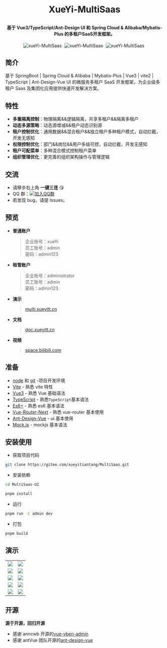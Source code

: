 <h1 align="center" style="margin: 30px 0 30px; font-weight: bold;">XueYi-MultiSaas</h1>
<h4 align="center">基于 Vue3/TypeScript/Ant-Design UI 和 Spring Cloud & Alibaba/Mybatis-Plus 的多租户SaaS开发框架。</h4>
<p align="center">
    <a style="margin-right: 5px">
       <img src="https://img.shields.io/badge/XueYi--MultiSaas-v2.1.3-brightgreen" alt="xueYi-MultiSaas">
    </a>
    <a style="margin-right: 5px">
       <img src="https://gitee.com/xueyitiantang/XueYi-MultiSaas/badge/star.svg?theme=dark" alt="xueYi-MultiSaas">
    </a>
    <a style="margin-right: 5px">
       <img src="https://gitee.com/xueyitiantang/XueYi-MultiSaas/badge/fork.svg?theme=dark" alt="xueYi-MultiSaas">
    </a>
</p>

## 简介

基于 SpringBoot | Spring Cloud & Alibaba | Mybatis-Plus | Vue3 | vite2 | TypeScript | Ant-Design-Vue UI 的微服务多租户 SaaS 开发框架，为企业级多租户 Saas 及集团化应用提供快速开发解决方案。

## 特性

- **多重隔离控制**：物理隔离&&逻辑隔离，共享多租户&&隔离多租户
- **动态多源策略**：动态源增减&&租户动态识别源
- **租户控制优化**：通用数据&&混合租户&&独立租户多种租户模式，自动拦截，开发无感知
- **权限控制优化**：部门&&岗位&&用户多级可控，自动拦截，开发无感知
- **租户可配菜单**：多种混合模式控制租户菜单
- **组织管理优化**：更完善的组织架构操作与管理逻辑

## 交流

- 请移步右上角 **一键三连** :kissing_heart:
- QQ 群：[![加入QQ群](https://img.shields.io/badge/779343138-blue.svg)](https://jq.qq.com/?_wv=1027&k=zw11JJhj)
- 若发现 bug，请提 Issues。

## 预览

- **普通账户**

  > 企业账号：xueYi  
  > 员工账号：admin  
  > 密码：admin123

- **租管账户**

  > 企业账号：administrator  
  > 员工账号：admin  
  > 密码：admin123

- **演示**
  > [multi.xueyitt.cn](https://multi.xueyitt.cn)
- **文档**
  > [doc.xueyitt.cn](https://doc.xueyitt.cn)
- **视频**
  > [space.bilibili.com](https://space.bilibili.com/479745149)

## 准备

- [node](http://nodejs.org/) 和 [git](https://git-scm.com/) -项目开发环境
- [Vite](https://vitejs.dev/) - 熟悉 vite 特性
- [Vue3](https://v3.vuejs.org/) - 熟悉 Vue 基础语法
- [TypeScript](https://www.typescriptlang.org/) - 熟悉`TypeScript`基本语法
- [Es6+](http://es6.ruanyifeng.com/) - 熟悉 es6 基本语法
- [Vue-Router-Next](https://next.router.vuejs.org/) - 熟悉 vue-router 基本使用
- [Ant-Design-Vue](https://2x.antdv.com/docs/vue/introduce-cn/) - ui 基本使用
- [Mock.js](https://github.com/nuysoft/Mock) - mockjs 基本语法

## 安装使用

- 获取项目代码

```bash
git clone https://gitee.com/xueyitiantang/MultiSaas.git
```

- 安装依赖

```bash
cd MultiSaas-UI

pnpm install

```

- 运行

```bash
pnpm run -C admin dev
```

- 打包

```bash
pnpm build
```

## 演示

<table>
    <tr>
        <td><img src="https://gitee.com/xueyitiantang/images/raw/master/1.png"/></td>
        <td><img src="https://gitee.com/xueyitiantang/images/raw/master/2.png"/></td>
    </tr>
    <tr>
        <td><img src="https://gitee.com/xueyitiantang/images/raw/master/3.png"/></td>
        <td><img src="https://gitee.com/xueyitiantang/images/raw/master/4.png"/></td>
    </tr>
    <tr>
        <td><img src="https://gitee.com/xueyitiantang/images/raw/master/5.png"/></td>
        <td><img src="https://gitee.com/xueyitiantang/images/raw/master/6.png"/></td>
    </tr>
    <tr>
        <td><img src="https://gitee.com/xueyitiantang/images/raw/master/7.png"/></td>
        <td><img src="https://gitee.com/xueyitiantang/images/raw/master/8.png"/></td>
    </tr>
    <tr>
        <td><img src="https://gitee.com/xueyitiantang/images/raw/master/9.png"/></td>
        <td><img src="https://gitee.com/xueyitiantang/images/raw/master/10.png"/></td>
    </tr>
</table>

## 开源

**源于开源，回归开源**

- 感谢 anncwb 开源的[vue-vben-admin](https://github.com/vbenjs/vue-vben-admin)
- 感谢 antVue 团队开源的[ant-design-vue](https://github.com/vueComponent/ant-design-vue/)
